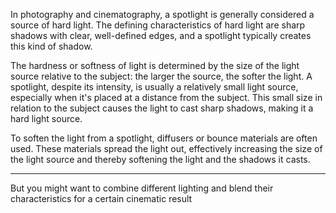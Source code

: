 

In photography and cinematography, a spotlight is generally considered a source of hard light. The defining characteristics of hard light are sharp shadows with clear, well-defined edges, and a spotlight typically creates this kind of shadow.

The hardness or softness of light is determined by the size of the light source relative to the subject: the larger the source, the softer the light. A spotlight, despite its intensity, is usually a relatively small light source, especially when it's placed at a distance from the subject. This small size in relation to the subject causes the light to cast sharp shadows, making it a hard light source.

To soften the light from a spotlight, diffusers or bounce materials are often used. These materials spread the light out, effectively increasing the size of the light source and thereby softening the light and the shadows it casts.

---

But you might want to combine different lighting and blend their characteristics for a certain cinematic result